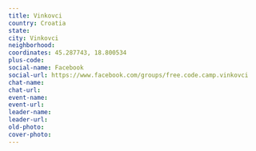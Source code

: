```yaml
---
title: Vinkovci
country: Croatia
state: 
city: Vinkovci
neighborhood: 
coordinates: 45.287743, 18.800534
plus-code:
social-name: Facebook
social-url: https://www.facebook.com/groups/free.code.camp.vinkovci
chat-name:
chat-url:
event-name:
event-url:
leader-name:
leader-url:
old-photo: 
cover-photo:
---
```

